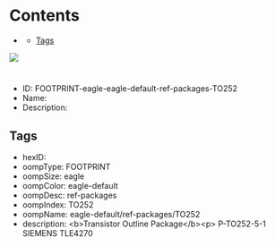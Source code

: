 



Contents
========

* [](#)
	* [Tags](#tags)
  
![][im]
# 

- ID: FOOTPRINT-eagle-eagle-default-ref-packages-TO252
- Name: 
- Description: 

## Tags

- hexID: 
- oompType: FOOTPRINT
- oompSize: eagle
- oompColor: eagle-default
- oompDesc: ref-packages
- oompIndex: TO252
- oompName: eagle-default/ref-packages/TO252
- description: &lt;b&gt;Transistor Outline Package&lt;/b&gt;&lt;p&gt;&#xD;
P-TO252-5-1 SIEMENS TLE4270



[im]: image.png
